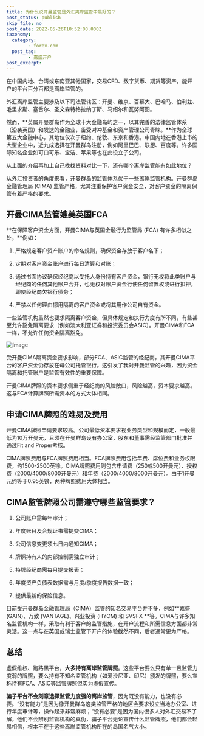 ```yaml
---
title: 为什么说开曼监管是外汇离岸监管中最好的？
post_status: publish
skip_file: no
post_date: 2022-05-26T10:52:00.000Z
taxonomy:
  category:
        - forex-com
  post_tag:
        - 嘉盛开户
post_excerpt: 
---
```

在中国内地、台湾或东南亚其他国家，交易CFD、数字货币、期货等资产，能开户的平台百分百都是离岸监管的。

外汇离岸监管主要涉及以下司法管辖区：开曼、维京、百慕大、巴哈马、伯利兹、毛里求斯、塞舌尔、圣文森特格拉纳丁斯、马绍尔和瓦努阿图。

然而，**英属开曼群岛作为全球十大金融岛屿之一，以其完善的法律监管体系（沿袭英国）和发达的金融业，备受对冲基金和资产管理公司青睐。**作为全球第五大金融中心，其地位仅次于纽约、伦敦、东京和香港。中国内地在香港上市的大型企业中，近九成选择在开曼群岛注册，例如阿里巴巴、联想、百度等。许多国际知名企业如可口可乐、宝洁、苹果等也在此设立子公司。

从上面的介绍再加上自己找找资料对比一下，还有哪个离岸监管能有如此地位？

从外汇投资者的角度来看，开曼群岛的监管体系优于一些离岸监管机构。开曼群岛金融管理局 (CIMA) 监管严格，尤其注重保护客户资金安全，对客户资金的隔离保管有着严格的要求。

## 开曼CIMA监管媲美英国FCA

**在保障客户资金方面，开曼CIMA与英国金融行为监管局 (FCA) 有许多相似之处，**例如：

1. 严格规定客户资产账户的命名规则，确保资金存放于客户名下；

1. 定期对客户资金账户进行每日清算和对账；

1. 通过书面协议确保经纪商以受托人身份持有客户资金，银行无权将此类账户与经纪商的任何其他账户合并，也无权对账户资金行使任何留置权或进行扣押，即使经纪商欠银行债务；

1. 严禁以任何理由挪用隔离的客户资金或将其用作公司自有资金。

一些监管机构虽然也要求隔离客户资金，但具体规定和执行力度有所不同，有些甚至允许豁免隔离要求（例如澳大利亚证券和投资委员会ASIC）。开曼CIMA和FCA一样，不允许任何资金隔离豁免。

![Image](https://prod-files-secure.s3.us-west-2.amazonaws.com/39ed1227-6d7d-4570-be36-9ccd4a2c4241/bd849744-3fcb-4a37-8312-357962c8f065/image.png?X-Amz-Algorithm=AWS4-HMAC-SHA256&X-Amz-Content-Sha256=UNSIGNED-PAYLOAD&X-Amz-Credential=ASIAZI2LB466SQLPLJSL%2F20250414%2Fus-west-2%2Fs3%2Faws4_request&X-Amz-Date=20250414T161402Z&X-Amz-Expires=3600&X-Amz-Security-Token=IQoJb3JpZ2luX2VjEJD%2F%2F%2F%2F%2F%2F%2F%2F%2F%2FwEaCXVzLXdlc3QtMiJIMEYCIQC29wkc8qrFAD3C59vjrtFWQD0u4xXa3XStFsL3OLhnigIhAOgmOA9lCIcffJHYt%2FTS1FADuj%2Fc51T3SlETJwRhU2yUKv8DCBkQABoMNjM3NDIzMTgzODA1IgytvsXed4h%2B79XNjvAq3AMBu23VZl806DcQ%2B%2B8hrZAgAjeiAHhnJo2MsQYWsPJPHDKVPkEhnV%2BKKpikuFMgA8j84SJ1fqTdsFoudBT5vOtl%2FDe4y7wDu8bIobJLMqfPEAhSar7nyaN%2B%2FqQANh1Q9eZKPix89dxiwUYen3TUa7WqDFAauv259xQPIzhAxj0Fo8uiTMjCebm6vMx6aRfUH%2FwdZHlXYWJ7%2BzSQoYUhzT3Hs4GxNa5YCwijfOetNXELxxGss5M%2FBoTjtjleCBwXT91Zw9HjkcL4LoXOjXcV51XSpx3DkjVoGRReMYBrsfY1q45tVGT9MhfyBTRd%2FPfqn85sIFQvKKPO%2BFL3kTTmwjkjpFznu%2B1blXFhSPJ1s6hzxcNR%2FqwW7GHPWXZwVQ3iILPXOiQ6c1KriyvKmt7nEajtl0dfCKzpmR58ZXWsyN0GLIbVG3nCX%2BYNGy1wnbEBKpdKtXkO5dvOIiREfU%2F0ZYy3wT82OuHYvxa19vmFSkzFsupC%2Be4mmYoCyhLljrAjAJ1keNsQufcXVPXk3%2F0lJ%2BvAYwePeXz%2BeyOJfyBVzdymuQpSos4QR%2Bk0XC7GZ0zGHo9MAKvkMu%2Ba0rxfBGrXEIn7wGsK8qFyIfb%2FVHCi1L2gpkTPVYCa78SwFHcNpjC72vS%2FBjqkAaPZNYFLWpi1zFf%2FcPIODYBsAFKqp3K7EBp7cLHUJoHSmvgLETB2jdICSixREaAnlWFKKYxmSS%2FqH%2FrfdNAjGPnLxycIlsGuOXwkCN5QQF6rPGjvU2vDhYwzTg1XDKV1XteqwzgjCeuyFcKAgHg4KLFnUTW%2B%2FXKvoLhMYuZB8i0ewTc%2Fv2fu5rwYdOX4yZHyDrtaRjZTJP%2BVr%2FdKq8Up9Xrt5nPv&X-Amz-Signature=c6106f434121ad398640e7ae3037187fc6ec89342d849f3c5cf90aad6c07f5e8&X-Amz-SignedHeaders=host&x-id=GetObject)

受开曼CIMA隔离资金要求影响，部分FCA、ASIC监管的经纪商，其开曼CIMA平台的客户资金仍存放在母公司托管银行。这引发了我对开曼监管的兴趣，因为资金隔离和托管账户是监管有效性的重要保障。

开曼CIMA牌照的资本要求侧重于经纪商的风险敞口，风险越高，资本要求越高。这与FCA计算牌照所需资本的方式大体相同。

## **申请CIMA牌照的难易及费用**

开曼CIMA牌照申请要求较高。公司最低资本要求视业务类型和规模而定，一般最低为10万开曼元，且须在开曼群岛设有办公室，股东和董事需经监管部门批准并通过Fit and Proper考核。

CIMA牌照费用与FCA牌照费用相当。FCA牌照费用包括年费、席位费和业务权限费，约1500-2500英镑。CIMA牌照费用则包含申请费（250或500开曼元）、授权费（2000/4000/8000开曼元）和年费（2000/4000/8000开曼元）。由于1开曼元约等于0.95英镑，两种牌照费用大体相当。

## CIMA监管牌照公司需遵守哪些监管要求？

1. 公司账户需每年审计；

1. 年度账目及合规证书需提交CIMA；

1. 公司信息变更须七日内通知CIMA；

1. 牌照持有人的内部控制需独立审计；

1. 持牌经纪商需每月提交报表；

1. 年度资产负债表数据需与月度/季度报告数据一致；

1. 提供最新的保险信息。

目前受开曼群岛金融管理局（CIMA）监管的知名交易平台并不多，例如**嘉盛 (GAIN)、万致 (VANTAGE)、兴业投资 (HYCM) 和 SVSFX **等。CIMA与许多知名监管机构一样，采取有利于客户的监管措施，在开户流程和所需信息方面都非常灵活。这一点与在英国或瑞士监管下开户的体验截然不同，后者通常更为严格。

## 总结

虚假维权、跑路黑平台，**大多持有离岸监管牌照**。这些平台要么只有单一且监管力度弱的牌照，要么持有不知名监管机构（如爱沙尼亚、印尼）颁发的牌照，要么宣称持有FCA、ASIC等监管牌照但实为虚假宣传。

**骗子平台不会刻意选择监管力度强的离岸监管**，因为既没有能力，也没有必要。“没有能力”是因为像开曼群岛这类监管严格的地区会要求设立当地办公室、进行年度审计等，操作起来非常麻烦；“没有必要”是因为国内很多人对外汇交易不了解，他们不会辨别监管机构的真伪，骗子平台无论宣传什么监管牌照，他们都会轻易相信，根本不在乎这些离岸监管机构所在的岛国名气大小。